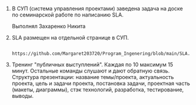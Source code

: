 1. В СУП (система управления проектами) заведена задача на доске по семинарской работе по написанию SLA.

   Выполнял Захаренко Никита

2. SLA размещен на отдельной странице в СУП.

          https://github.com/Margaret203720/Program_Ingenering/blob/main/SLA.md

3. Тренинг "публичных выступлений". Каждая по 10 максимум 15 минут. Остальные команды слушают и дают обратную связь. Структура презентации: название темы/проекта, актуальность проекта, цель и задачи проекта, постановка задачи, проектная часть (макеты, диаграммы), стэк технологий, разработка, тестирование, выводы.
